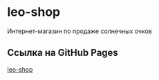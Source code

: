 # leo-shop
Интернет-магазин по продаже солнечных очков
## Ссылка на GitHub Pages
[leo-shop](https://slawaslawa.github.io/leo-shop/)
